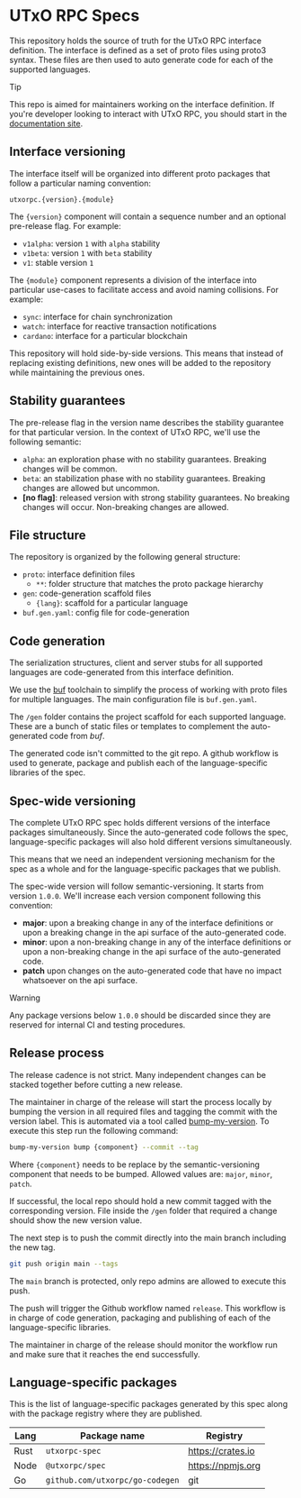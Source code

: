 # UTxO RPC Specs

This repository holds the source of truth for the UTxO RPC interface definition. The interface is defined as a set of proto files using proto3 syntax. These files are then used to auto generate code for each of the supported languages.

> [!TIP]
> This repo is aimed for maintainers working on the interface definition. If you're developer looking to interact with UTxO RPC, you should start in the [documentation site](https://utxorpc.org).

## Interface versioning

The interface itself will be organized into different proto packages that follow a particular naming convention:

```
utxorpc.{version}.{module}
```

The `{version}` component will contain a sequence number and an optional pre-release flag. For example:

- `v1alpha`: version `1` with `alpha` stability
- `v1beta`: version `1` with `beta` stability
- `v1`: stable version `1`

The `{module}` component represents a division of the interface into particular use-cases to facilitate access and avoid naming collisions. For example:

- `sync`: interface for chain synchronization
- `watch`: interface for reactive transaction notifications
- `cardano`: interface for a particular blockchain 

This repository will hold side-by-side versions. This means that instead of replacing existing definitions, new ones will be added to the repository while maintaining the previous ones.

## Stability guarantees

The pre-release flag in the version name describes the stability guarantee for that particular version. In the context of UTxO RPC, we'll use the following semantic:

- `alpha`: an exploration phase with no stability guarantees. Breaking changes will be common.
- `beta`: an stabilization phase with no stability guarantees. Breaking changes are allowed but uncommon.
- **[no flag]**: released version with strong stability guarantees. No breaking changes will occur. Non-breaking changes are allowed.

## File structure

The repository is organized by the following general structure:

- `proto`: interface definition files
  - `**`: folder structure that matches the proto package hierarchy
- `gen`: code-generation scaffold files
    - `{lang}`: scaffold for a particular language
- `buf.gen.yaml`: config file for code-generation

## Code generation

The serialization structures, client and server stubs for all supported languages are code-generated from this interface definition.

We use the [buf](https://buf.build) toolchain to simplify the process of working with proto files for multiple languages. The main configuration file is `buf.gen.yaml`.

The `/gen` folder contains the project scaffold for each supported language. These are a bunch of static files or templates to complement the auto-generated code from _buf_.

The generated code isn't committed to the git repo. A github workflow is used to generate, package and publish each of the language-specific libraries of the spec.

## Spec-wide versioning

The complete UTxO RPC spec holds different versions of the interface packages simultaneously. Since the auto-generated code follows the spec, language-specific packages will also hold different versions simultaneously.

This means that we need an independent versioning mechanism for the spec as a whole and for the language-specific packages that we publish.

The spec-wide version will follow semantic-versioning. It starts from version `1.0.0`. We'll increase each version component following this convention:

- **major**: upon a breaking change in any of the interface definitions or upon a breaking change in the api surface of the auto-generated code.
- **minor**: upon a non-breaking change in any of the interface definitions or upon a non-breaking change in the api surface of the auto-generated code.
- **patch** upon changes on the auto-generated code that have no impact whatsoever on the api surface.

> [!WARNING]
> Any package versions below `1.0.0` should be discarded since they are reserved for internal CI and testing procedures.

## Release process

The release cadence is not strict. Many independent changes can be stacked together before cutting a new release.

The maintainer in charge of the release will start the process locally by bumping the version in all required files and tagging the commit with the version label. This is automated via a tool called [bump-my-version](https://github.com/callowayproject/bump-my-version). To execute this step run the following command:

```sh
bump-my-version bump {component} --commit --tag
```

Where `{component}` needs to be replace by the semantic-versioning component that needs to be bumped. Allowed values are: `major`, `minor`, `patch`.

If successful, the local repo should hold a new commit tagged with the corresponding version. File inside the `/gen` folder that required a change should show the new version value.

The next step is to push the commit directly into the main branch including the new tag.

```sh
git push origin main --tags
```

The `main` branch is protected, only repo admins are allowed to execute this push.

The push will trigger the Github workflow named `release`. This workflow is in charge of code generation, packaging and publishing of each of the language-specific libraries.

The maintainer in charge of the release should monitor the workflow run and make sure that it reaches the end successfully.

## Language-specific packages

This is the list of language-specific packages generated by this spec along with the package registry where they are published.

| Lang | Package name                     | Registry          |
| ---- | -------------------------------- | ----------------- |
| Rust | `utxorpc-spec`                   | https://crates.io |
| Node | `@utxorpc/spec`                  | https://npmjs.org |
| Go   | `github.com/utxorpc/go-codegen`  | git               |
